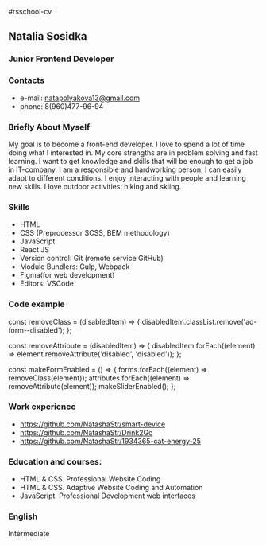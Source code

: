 #rsschool-cv

## Natalia Sosidka

### Junior Frontend Developer

### Contacts
* e-mail: natapolyakova13@gmail.com 
* phone: 8(960)477-96-94

### Briefly About Myself
My goal is to become a front-end developer. I love to spend a lot of time doing what I interested in. My core strengths are in problem solving and fast learning. I want to get knowledge and skills that will be enough to get a job in IT-company. I am a responsible and hardworking person, I can easily adapt to different conditions. 
I enjoy interacting with people and learning new skills. I love outdoor activities: hiking and skiing.

### Skills
* HTML
* CSS (Preprocessor SCSS, BEM methodology)
* JavaScript
* React JS
* Version control: Git (remote service GitHub)
* Module Bundlers: Gulp, Webpack
* Figma(for web development)
* Editors: VSCode

### Code example

const removeClass = (disabledItem) => {
  disabledItem.classList.remove('ad-form--disabled');
};

const removeAttribute = (disabledItem) => {
  disabledItem.forEach((element) => element.removeAttribute('disabled', 'disabled'));
};

const makeFormEnabled = () => {
  forms.forEach((element) => removeClass(element));
  attributes.forEach((element) => removeAttribute(element));
  makeSliderEnabled();
};

### Work experience
* https://github.com/NatashaStr/smart-device
* https://github.com/NatashaStr/Drink2Go
* https://github.com/NatashaStr/1934365-cat-energy-25

### Education and courses:
* HTML & CSS. Professional Website Coding
* HTML & CSS. Adaptive Website Coding and Automation
* JavaScript. Professional Development web interfaces

### English
Intermediate